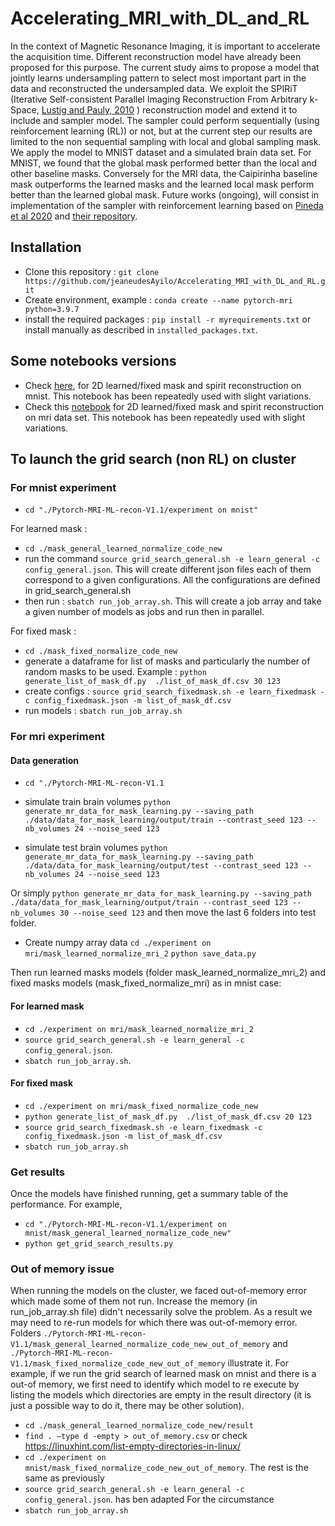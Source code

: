 # Accelerating_MRI_with_DL_and_RL

In the context of Magnetic Resonance Imaging, it is important to accelerate the acquisition time. Different
reconstruction model have already been proposed for this purpose. The current study aims to
propose a model that jointly learns undersampling pattern to select most important part in the data and
reconstructed the undersampled data. We exploit the SPIRiT (Iterative Self-consistent Parallel Imaging
Reconstruction From Arbitrary k-Space, [Lustig and Pauly, 2010](https://onlinelibrary.wiley.com/doi/full/10.1002/mrm.22428) )
reconstruction model and extend it to include and sampler model.
The sampler could perform sequentially (using reinforcement learning (RL)) or not, but at the current step
our results are limited to the non sequential sampling with local and global sampling mask. We apply
the model to MNIST dataset and a simulated brain data set. For MNIST, we found that the global mask
performed better than the local and other baseline masks. Conversely for the MRI data, the Caipirinha
baseline mask outperforms the learned masks and the learned local mask perform better than the learned
global mask. Future works (ongoing), will consist in implementation of the sampler with reinforcement learning based on [Pineda et al 2020](https://arxiv.org/abs/2007.10469) and [their repository](https://github.com/facebookresearch/active-mri-acquisition). 


## Installation

* Clone this repository : `git clone https://github.com/jeaneudesAyilo/Accelerating_MRI_with_DL_and_RL.git`
* Create environment, example : `conda create --name pytorch-mri python=3.9.7` 
* install the required packages : `pip install -r myrequirements.txt` or install manually as described in `installed_packages.txt`.

## Some notebooks versions 

* Check [here](./Pytorch-MRI-ML-recon-V1.1/notebook_current_working_version_fft_norm_loss_norm/network_with_normalize_2D_mask_mnist.ipynb), for 2D learned/fixed mask and spirit reconstruction on mnist. This notebook has been repeatedly used with slight variations.
* Check this [notebook](./Pytorch-MRI-ML-recon-V1.1/notebook_current_working_version_fft_norm_loss_norm/network_with_normalize_2D_mask_mri.ipynb) for 2D learned/fixed mask and spirit reconstruction on mri data set. This notebook has been repeatedly used with slight variations.


## To launch the grid search (non RL) on cluster 

### For mnist experiment
* `cd "./Pytorch-MRI-ML-recon-V1.1/experiment on mnist"`

For learned mask : 
* `cd ./mask_general_learned_normalize_code_new`
* run the command `source grid_search_general.sh -e learn_general -c config_general.json`. This will create different json files each of them correspond to a given configurations. All the configurations are defined in grid_search_general.sh
* then run : `sbatch run_job_array.sh`. This will create  a job array and take a given number of models as jobs and run then in parallel.

For fixed mask : 
* `cd ./mask_fixed_normalize_code_new`
* generate a dataframe for list of masks and particularly the number of random masks to be used. Example : 
`python generate_list_of_mask_df.py  ./list_of_mask_df.csv 30 123 `
* create configs : 
`source grid_search_fixedmask.sh -e learn_fixedmask -c config_fixedmask.json -m list_of_mask_df.csv`
* run models : `sbatch run_job_array.sh`

### For mri experiment
#### Data generation
* `cd "./Pytorch-MRI-ML-recon-V1.1`

* simulate train brain volumes `python generate_mr_data_for_mask_learning.py --saving_path ./data/data_for_mask_learning/output/train --contrast_seed 123 --nb_volumes 24 --noise_seed 123`

* simulate test brain volumes `python generate_mr_data_for_mask_learning.py --saving_path ./data/data_for_mask_learning/output/test --contrast_seed 123 --nb_volumes 24 --noise_seed 123`

Or simply `python generate_mr_data_for_mask_learning.py --saving_path ./data/data_for_mask_learning/output/train --contrast_seed 123 --nb_volumes 30 --noise_seed 123`  and then move the last 6 folders into test folder.

* Create numpy array data 
 `cd ./experiment on mri/mask_learned_normalize_mri_2`
 `python save_data.py` 

 Then run learned masks models (folder mask_learned_normalize_mri_2) and fixed masks models (mask_fixed_normalize_mri) as in mnist case: 
#### For learned mask
* `cd ./experiment on mri/mask_learned_normalize_mri_2`
* `source grid_search_general.sh -e learn_general -c config_general.json`.
* `sbatch run_job_array.sh`.

#### For fixed mask
* `cd ./experiment on mri/mask_fixed_normalize_code_new`
* `python generate_list_of_mask_df.py  ./list_of_mask_df.csv 20 123 `
* `source grid_search_fixedmask.sh -e learn_fixedmask -c config_fixedmask.json -m list_of_mask_df.csv`
* `sbatch run_job_array.sh`

### Get results 
Once the models have finished running, get a summary table of the performance. For example, 
* `cd "./Pytorch-MRI-ML-recon-V1.1/experiment on mnist/mask_general_learned_normalize_code_new"`
* `python get_grid_search_results.py`

### Out of memory issue
When running the models on the cluster, we faced out-of-memory error which made some of them not run. Increase the memory (in run_job_array.sh file) didn't necessarily solve the problem. As a result we may need to re-run models for which there was out-of-memory error. Folders `./Pytorch-MRI-ML-recon-V1.1/mask_general_learned_normalize_code_new_out_of_memory` and `./Pytorch-MRI-ML-recon-V1.1/mask_fixed_normalize_code_new_out_of_memory` illustrate it. For example, if we run the grid search of learned mask on mnist and there is a out-of memory, we first need to identify which model to re execute by listing the models which directories are empty in the result directory (it is just a possible way to do it, there may be other solution).

* `cd ./mask_general_learned_normalize_code_new/result`
* `find . –type d -empty > out_of_memory.csv` or check https://linuxhint.com/list-empty-directories-in-linux/  
* `cd ./experiment on mnist/mask_fixed_normalize_code_new_out_of_memory`. The rest is the same as previously
* `source grid_search_general.sh -e learn_general -c config_general.json`. has ben adapted For the circumstance
* `sbatch run_job_array.sh`
